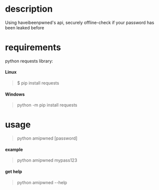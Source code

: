 # description
Using haveibeenpwned's api, securely offline-check if your password has been leaked before

# requirements
python requests library:

#### Linux
> $ pip install requests 

#### Windows
> python -m pip install requests

# usage
> python amipwned [password]

#### example
> python amipwned mypass123

#### get help
> python amipwned --help
